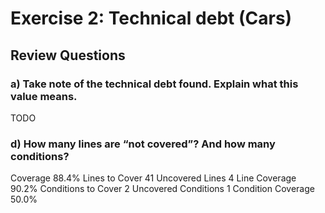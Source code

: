 # Exercise 2:  Technical debt (Cars)

## Review Questions

### a) Take note of the technical debt found. Explain what this value means.
TODO

### d) How many lines are “not covered”? And how many conditions?
Coverage			88.4%
Lines to Cover		41
Uncovered Lines 		4
Line Coverage 		90.2%
Conditions to Cover 	2
Uncovered Conditions 	1
Condition Coverage 	50.0%
